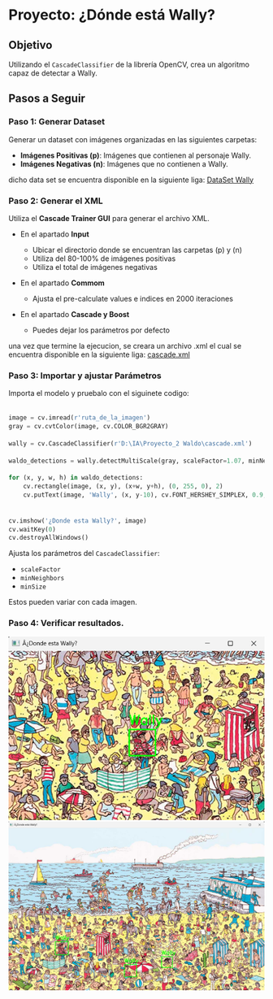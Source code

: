 # Proyecto: ¿Dónde está Wally?

## Objetivo
Utilizando el `CascadeClassifier` de la librería OpenCV, crea un algoritmo capaz de detectar a Wally.

## Pasos a Seguir

### Paso 1: Generar Dataset
Generar un dataset con imágenes organizadas en las siguientes carpetas:
- **Imágenes Positivas (p)**: Imágenes que contienen al personaje Wally.
- **Imágenes Negativas (n)**: Imágenes que no contienen a Wally.

dicho data set se encuentra disponible en la siguiente liga: [DataSet Wally](https://itecm-my.sharepoint.com/:f:/g/personal/l20120097_morelia_tecnm_mx/EqH2fVTDrHBDrTtfPYeoNO8Bt9_ST9z-0hnQWndTufhg_g?e=KccBsi)

### Paso 2: Generar el XML
Utiliza el **Cascade Trainer GUI** para generar el archivo XML.

- En el apartado **Input** 
    - Ubicar el directorio donde se encuentran las carpetas (p) y (n)
    - Utiliza del 80-100% de imágenes positivas
    - Utiliza el total de imágenes negativas

- En el apartado **Commom** 
  - Ajusta el pre-calculate values e indices en 2000 iteraciones

- En el apartado **Cascade y Boost**
  - Puedes dejar los parámetros por defecto


una vez que termine la ejecucion, se creara un archivo .xml el cual se encuentra disponible en la siguiente liga:  [cascade.xml](https://itecm-my.sharepoint.com/:f:/g/personal/l20120097_morelia_tecnm_mx/EqH2fVTDrHBDrTtfPYeoNO8Bt9_ST9z-0hnQWndTufhg_g?e=KccBsi)

### Paso 3: Importar y ajustar Parámetros

Importa el modelo y pruebalo con el siguinete codigo: 


```python

image = cv.imread(r'ruta_de_la_imagen')
gray = cv.cvtColor(image, cv.COLOR_BGR2GRAY)

wally = cv.CascadeClassifier(r'D:\IA\Proyecto_2 Waldo\cascade.xml')

waldo_detections = wally.detectMultiScale(gray, scaleFactor=1.07, minNeighbors=10, minSize=(5,5))

for (x, y, w, h) in waldo_detections:
    cv.rectangle(image, (x, y), (x+w, y+h), (0, 255, 0), 2)
    cv.putText(image, 'Wally', (x, y-10), cv.FONT_HERSHEY_SIMPLEX, 0.9, (0, 255, 0), 2)


cv.imshow('¿Donde esta Wally?', image)
cv.waitKey(0)
cv.destroyAllWindows()

```

Ajusta los parámetros del `CascadeClassifier`:
- `scaleFactor`
- `minNeighbors`
- `minSize`

Estos pueden variar con cada imagen. 

### Paso 4: Verificar resultados. 

![Encontrando a wally 1](Prueba_2_Wally.png)
![Encontrando a wally 2](Prueba_1_Wally.png)



